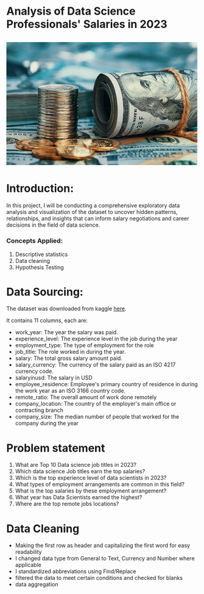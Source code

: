 # Analysis of Data Science Professionals' Salaries in 2023
![](salaries.PNG)
---

# Introduction:
In this project, I will be conducting a comprehensive exploratory data analysis and visualization of the dataset to uncover hidden patterns, relationships, and insights that can inform salary negotiations and career decisions in the field of data science.

### Concepts Applied:
1.	Descriptive statistics
2.	Data cleaning
3.	Hypothesis Testing

# Data Sourcing:
The dataset was downloaded from kaggle [here](https://www.kaggle.com/datasets/arnabchaki/data-science-salaries-2023). 

It contains 11 columns, each are:
- work_year: The year the salary was paid.
- experience_level: The experience level in the job during the year
- employment_type: The type of employment for the role
- job_title: The role worked in during the year.
- salary: The total gross salary amount paid.
- salary_currency: The currency of the salary paid as an ISO 4217 currency code.
- salaryinusd: The salary in USD
- employee_residence: Employee's primary country of residence in during the work year as an ISO 3166 country code.
- remote_ratio: The overall amount of work done remotely
- company_location: The country of the employer's main office or contracting branch
- company_size: The median number of people that worked for the company during the year

# Problem statement 
1. What are Top 10 Data science job titles in 2023?
2.	Which data science Job titles earn the top salaries?
3.	Which is the top experience level of data scientists in 2023?
4.	What types of employment arrangements are common in this field?
5.  What is the top salaries by these employment arrangement? 
6.	What year has Data Scientists earned the highest?
7.	Where are the top remote jobs locations?

# Data Cleaning
- Making the first row as header and capitalizing the first word for easy readability
- I changed data type from General to Text, Currency and Number where applicable
- I standardized abbreviations using Find/Replace 
- filtered the data to meet certain conditions and checked for blanks
- data aggregation




